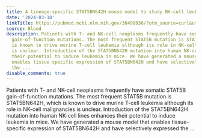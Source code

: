 ```yaml
---
title: A lineage-specific STAT5BN642H mouse model to study NK-cell leukemia
date: '2024-03-18'
linkTitle: https://pubmed.ncbi.nlm.nih.gov/38498036/?utm_source=curl&utm_medium=rss&utm_campaign=journals&utm_content=7603509&fc=None&ff=20240319180519&v=2.18.0.post9+e462414
source: Blood
description: Patients with T- and NK-cell neoplasms frequently have somatic STAT5B
  gain-of-function mutations. The most frequent STAT5B mutation is STAT5BN642H, which
  is known to drive murine T-cell leukemia although its role in NK-cell malignancies
  is unclear. Introduction of the STAT5BN642H mutation into human NK-cell lines enhances
  their potential to induce leukemia in mice. We have generated a mouse model that
  enables tissue-specific expression of STAT5BN642H and have selectively expressed
  the ...
disable_comments: true
---
```

Patients with T- and NK-cell neoplasms frequently have somatic STAT5B gain-of-function mutations. The most frequent STAT5B mutation is STAT5BN642H, which is known to drive murine T-cell leukemia although its role in NK-cell malignancies is unclear. Introduction of the STAT5BN642H mutation into human NK-cell lines enhances their potential to induce leukemia in mice. We have generated a mouse model that enables tissue-specific expression of STAT5BN642H and have selectively expressed the ...